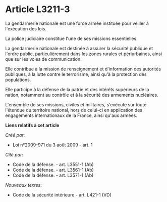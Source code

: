 # Article L3211-3

La gendarmerie nationale est une force armée instituée pour veiller à l'exécution des lois.

La police judiciaire constitue l'une de ses missions essentielles.

La gendarmerie nationale est destinée à assurer la sécurité publique et l'ordre public, particulièrement dans les zones
rurales et périurbaines, ainsi que sur les voies de communication.

Elle contribue à la mission de renseignement et d'information des autorités publiques, à la lutte contre le terrorisme, ainsi
qu'à la protection des populations.

Elle participe à la défense de la patrie et des intérêts supérieurs de la nation, notamment au contrôle et à la sécurité des
armements nucléaires.

L'ensemble de ses missions, civiles et militaires, s'exécute sur toute l'étendue du territoire national, hors de celui-ci en
application des engagements internationaux de la France, ainsi qu'aux armées.

**Liens relatifs à cet article**

_Créé par_:

  - Loi n°2009-971 du 3 août 2009 - art. 1

_Cité par_:

  - Code de la défense. - art. L3551-1 (Ab)
  - Code de la défense. - art. L3561-1 (Ab)
  - Code de la défense. - art. L3571-1 (Ab)

_Nouveaux textes_:

  - Code de la sécurité intérieure - art. L421-1 (VD)
